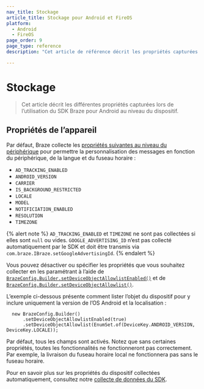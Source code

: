 ```yaml
---
nav_title: Stockage
article_title: Stockage pour Android et FireOS
platform: 
  - Android
  - FireOS
page_order: 9
page_type: reference
description: "Cet article de référence décrit les propriétés capturées par le SDK Braze pour Android au niveau du dispositif."

---
```


# Stockage

> Cet article décrit les différentes propriétés capturées lors de l’utilisation du SDK Braze pour Android au niveau du dispositif.

## Propriétés de l’appareil

Par défaut, Braze collecte les [propriétés suivantes au niveau du périphérique][1] pour permettre la personnalisation des messages en fonction du périphérique, de la langue et du fuseau horaire :

* `AD_TRACKING_ENABLED`
* `ANDROID_VERSION`
* `CARRIER`
* `IS_BACKGROUND_RESTRICTED`
* `LOCALE`
* `MODEL`
* `NOTIFICIATION_ENABLED`
* `RESOLUTION`
* `TIMEZONE`

{% alert note %}
`AD_TRACKING_ENABLED` et `TIMEZONE` ne sont pas collectées si elles sont `null` ou vides. `GOOGLE_ADVERTISING_ID` n’est pas collecté automatiquement par le SDK et doit être transmis via `com.braze.IBraze.setGoogleAdvertisingId`.
{% endalert %}

Vous pouvez désactiver ou spécifier les propriétés que vous souhaitez collecter en les paramétrant à l’aide de [`BrazeConfig.Builder.setDeviceObjectAllowlistEnabled()`][2] et de [`BrazeConfig.Builder.setDeviceObjectAllowlist()`][3].

L’exemple ci-dessous présente comment lister l’objet du dispositif pour y inclure uniquement la version de l’OS Android et la localisation :
```
  new BrazeConfig.Builder()
      .setDeviceObjectAllowlistEnabled(true)
      .setDeviceObjectAllowlist(EnumSet.of(DeviceKey.ANDROID_VERSION, DeviceKey.LOCALE));
```
Par défaut, tous les champs sont activés. Notez que sans certaines propriétés, toutes les fonctionnalités ne fonctionneront pas correctement. Par exemple, la livraison du fuseau horaire local ne fonctionnera pas sans le fuseau horaire.

Pour en savoir plus sur les propriétés du dispositif collectées automatiquement, consultez notre [collecte de données du SDK]({{site.baseurl}}/user_guide/data_and_analytics/user_data_collection/sdk_data_collection/).

[1]: https://braze-inc.github.io/braze-android-sdk/kdoc/braze-android-sdk/com.braze.enums/-device-key/index.html
[2]: https://braze-inc.github.io/braze-android-sdk/kdoc/braze-android-sdk/com.braze.configuration/-braze-config/-builder/set-device-object-allowlist-enabled.html
[3]: https://braze-inc.github.io/braze-android-sdk/kdoc/braze-android-sdk/com.braze.configuration/-braze-config/-builder/set-device-object-allowlist.html
